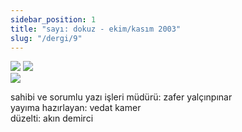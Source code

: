 ```yaml
---
sidebar_position: 1
title: "sayı: dokuz - ekim/kasım 2003"
slug: "/dergi/9"
---
```


![](../../static/img/ky09_00_zaferyalcinpinar.jpg)
![](../../static/img/ky09_00a.jpg)  
![](../../static/img/ky09_33_zaferyalcinpinar.jpg)


sahibi ve sorumlu yazı işleri müdürü: zafer yalçınpınar  
yayıma hazırlayan: vedat kamer  
düzelti: akın demirci  